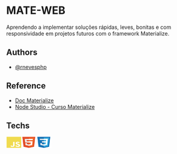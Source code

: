 
# MATE-WEB

Aprendendo a implementar soluções rápidas, leves, bonitas e com responsividade em projetos futuros com o framework Materialize.


## Authors

- [@rnevesphp](https://github.com/rnevesphp)


## Reference
 - [Doc Materialize](https://materializecss.com/)
 - [Node Studio - Curso Materialize](https://www.nodestudio.com.br/curso/curso-de-materialize-css)


## Techs
<img align="center" alt="Romeu-Js" height="30" width="40" src="https://raw.githubusercontent.com/devicons/devicon/master/icons/javascript/javascript-plain.svg" /><img  align="center" alt="Romeu-HTML" height="30" width="40" src="https://raw.githubusercontent.com/devicons/devicon/master/icons/html5/html5-original.svg" /><img align="center" alt="Romeu-CSS" height="30" width="40" src="https://raw.githubusercontent.com/devicons/devicon/master/icons/css3/css3-original.svg" />
